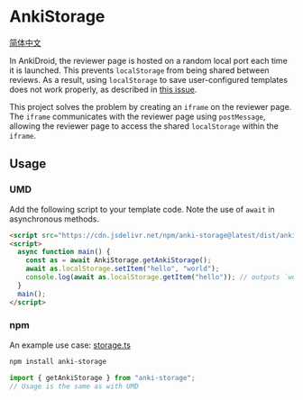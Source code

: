 # AnkiStorage

[简体中文](./README-CN.md)

In AnkiDroid, the reviewer page is hosted on a random local port each time it is launched. This prevents `localStorage` from being shared between reviews. As a result, using `localStorage` to save user-configured templates does not work properly, as described in [this issue](https://github.com/ikkz/anki-template/issues/33).

This project solves the problem by creating an `iframe` on the reviewer page. The `iframe` communicates with the reviewer page using `postMessage`, allowing the reviewer page to access the shared `localStorage` within the `iframe`.

## Usage

### UMD

Add the following script to your template code. Note the use of `await` in asynchronous methods.

```html
<script src="https://cdn.jsdelivr.net/npm/anki-storage@latest/dist/anki-storage.umd.js"></script>
<script>
  async function main() {
    const as = await AnkiStorage.getAnkiStorage();
    await as.localStorage.setItem("hello", "world");
    console.log(await as.localStorage.getItem("hello")); // outputs `world`
  }
  main();
</script>
```

### npm

An example use case: [storage.ts](https://github.com/ikkz/anki-template/blob/main/src/utils/storage.ts)

```sh
npm install anki-storage
```

```js
import { getAnkiStorage } from "anki-storage";
// Usage is the same as with UMD
```
